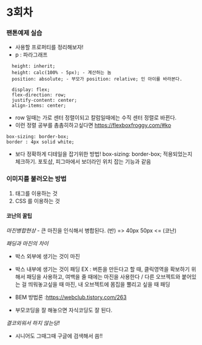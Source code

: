 # 3회차

### 팬톤예제 실습

- 사용할 프로퍼티를 정리해보자!
- p : 파라그래프

```
  height: inherit;
  height: calc(100% - 5px); - 계산하는 놈
  position: absolute; - 부모가 position: relative; 인 아이를 바라본다.
```

```
  display: flex;
  flex-direction: row;
  justify-content: center;
  align-items: center;
```

- row 일때는 가로 센터 정렬이되고 칼럼일때에는 수직 센터 정렬로 바뀐다.
- 이런 정렬 공부를 촘촘히하고싶다면 https://flexboxfroggy.com/#ko

```
box-sizing: border-box;
border : 4px solid white;
```

- 보다 정확하게 디테일을 잡기위한 방법! box-sizing: border-box; 적용되었는지 체크하기. 포토샵, 피그마에서 보더라인 위치 잡는 기능과 같음

### 이미지를 불러오는 방법

1.  태그를 이용하는 것
2.  CSS 를 이용하는 것

#### 코난의 꿀팁

_마진병합현상_ - 큰 마진을 인식해서 병합된다.
(반) => 40px 50px <= (코난)

_패딩과 마진의 차이_

- 박스 외부에 생기는 것이 마진
- 박스 내부에 생기는 것이 패딩
  EX : 버튼을 만든다고 할 때, 클릭영역을 확보하기 위해서 패딩을 사용하고, 여백을 줄 때에는 마진을 사용한다 / 다른 오브젝트와 붙어있는 걸 띄워놓고싶을 때 마진, 내 오브젝트에 몸집을 뿔리고 싶을 때 패딩

- BEM 방법론 :https://webclub.tistory.com/263
- 부모코딩을 잘 해놓으면 자식코딩도 잘 된다.

_결코외워서 하지 않는당!_

- 시니어도 그때그때 구글에 검색해서 씀!!
